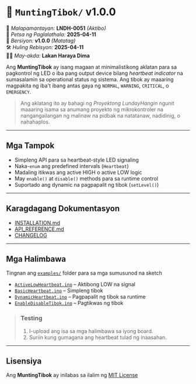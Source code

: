 # 📖 `MuntingTibok/` v1.0.0

📜 *Malapamantayan:* **LNDH-0051** *(Aktibo)*  
📅 *Petsa ng Paglalathala:* **2025-04-11**  
🔢 *Bersiyon:* **v1.0.0** *(Matatag)*  
🛠️ *Huling Rebisyon:* **2025-04-11**  
👨‍💻 *May-akda:* **Lakan Haraya Dima**  

Ang **MuntingTibok** ay isang magaan at minimalistikong aklatan para sa
pagkontrol ng LED o iba pang output device bilang *heartbeat indicator* na
sumasalamin sa operational status ng sistema. Ang tibok ay maaaring magpakita ng
iba't ibang antas gaya ng `NORMAL`, `WARNING`, `CRITICAL`, o `EMERGENCY`.

> Ang aklatang ito ay bahagi ng *Proyektong LundayHangin* ngunit
> maaaring isama sa anumang proyekto ng mikrokontroler na
> nangangailangan ng malinaw na pidbak na natatanaw, nadidinig, o
> nahahaplos.

---

## Mga Tampok

- Simpleng API para sa heartbeat-style LED signaling
- Naka-`enum` ang predefined intervals (`Heartbeat`)
- Madaling itikwas ang active HIGH o active LOW logic
- May `enable()` at `disable()` methods para sa runtime control
- Suportado ang dynamic na pagpapalit ng tibok (`setLevel()`)

---

## Karagdagang Dokumentasyon

- [INSTALLATION.md](../docs/INSTALLATION.md)
- [API_REFERENCE.md](../docs/API_REFERENCE.md)
- [CHANGELOG](../docs/CHANGELOG)

---

## Mga Halimbawa

Tingnan ang [`examples/`](../examples/) folder para sa mga sumusunod na sketch

- [`ActiveLowHeartbeat.ino`](../examples/ActiveLowHeartbeat.ino) – Aktibong LOW na signal
- [`BasicHeartbeat.ino`](../examples/BasicHeartbeat.ino) – Simpleng tibok
- [`DynamicHeartbeat.ino`](../examples/DynamicHeartbeat.ino) – Pagpapalit ng tibok sa runtime
- [`EnableDisableTibok.ino`](../examples/EnableDisableHeartbeat.ino) – Pagtikwas ng tibok

> ### Testing
> 1. I-upload ang isa sa mga halimbawa sa iyong board.
> 2. Suriin kung gumagana ang heartbeat tulad ng inaasahan.

---

## Lisensiya

Ang **MuntingTibok** ay inilabas sa ilalim ng [MIT License](LICENSE)